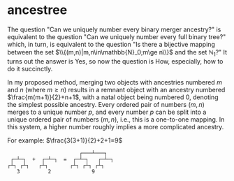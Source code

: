 # ancestree

The question "Can we uniquely number every binary merger ancestry?" is equivalent to the question "Can we uniquely number every full binary tree?" which, in turn, is equivalent to the question "Is there a bijective mapping between the set $\\{(m,n)|m,n\in\mathbb{N}_0;m\ge n\\}$ and the set $\mathbb{N}_1$?" It turns out the answer is Yes, so now the question is How, especially, how to do it succinctly.

In my proposed method, merging two objects with ancestries numbered $m$ and $n$ (where $m\ge n$) results in a remnant object with an ancestry numbered $\frac{m(m+1)}{2}+n+1$, with a natal object being numbered $0$, denoting the simplest possible ancestry. Every ordered pair of numbers $(m,n)$ merges to a unique number $p$, and every number $p$ can be split into a unique ordered pair of numbers $(m,n)$, i.e., this is a one-to-one mapping. In this system, a higher number roughly implies a more complicated ancestry.

For example: $\frac{3(3+1)}{2}+2+1=9$
```
                       ┌───┴───┐   
 ┌─┴─┐  +  ┌─┴─┐  =  ┌─┴─┐   ┌─┴─┐ 
┌┴┐ ┌┴┐   ┌┴┐       ┌┴┐ ┌┴┐ ┌┴┐    
   3         2             9
```
